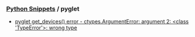 ### [Python Snippets](../README.md) / pyglet
- [pyglet get_devices() error - ctypes.ArgumentError: argument 2: <class 'TypeError'>: wrong type](pyglet%20get_devices()%20error%20-%20ctypes.ArgumentError:%20argument%202:%20<class%20'TypeError'>:%20wrong%20type.md)